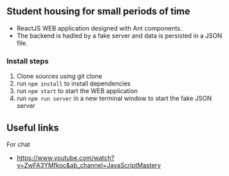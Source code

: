 ## Student housing for small periods of time

- ReactJS WEB application designed with Ant components.
- The backend is hadled by a fake server and data is persisted in a JSON file.

### Install steps

1. Clone sources using git clone
2. run `npm install` to install dependencies
3. run `npm start` to start the WEB application
4. run `npm run server` in a new terminal window to start the fake JSON server

## Useful links

For chat
- https://www.youtube.com/watch?v=ZwFA3YMfkoc&ab_channel=JavaScriptMastery

